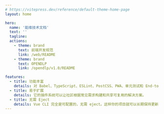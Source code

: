 ```yaml
---
# https://vitepress.dev/reference/default-theme-home-page
layout: home

hero:
  name: '能维技术文档'
  text: ''
  tagline:
  actions:
    - theme: brand
      text: 前端开发规范
      link: /web/README
    - theme: brand
      text: OPENDLP
      link: /opendlp/v1.0/README

features:
  - title: 功能丰富
    details: 对 Babel、TypeScript、ESLint、PostCSS、PWA、单元测试和 End-to-end 测试提供开箱即用的支持。
  - title: 易于扩展
    details: 它的插件系统可以让社区根据常见需求构建和共享可复用的解决方案。
  - title: 无需 Eject
    details: Vue CLI 完全是可配置的，无需 eject。这样你的项目就可以长期保持更新了。
---
```


